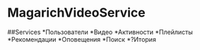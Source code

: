 # MagarichVideoService
##Services
*Пользователи
*Видео
*Активности
*Плейлисты
*Рекомендации
*Оповещения
*Поиск
*?Итория
